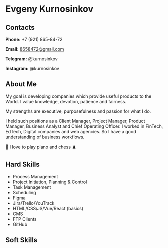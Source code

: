 # Evgeny Kurnosinkov

## Contacts

**Phone:** +7 (921) 865-84-72

**Email:** 8658472@gmail.com

**Telegram:** @kurnosinkov

**Instagram:** @kurnosinkov

## About Me

My goal is developing companies which provide useful products to the World. I value knowledge, devotion, patience and fairness.

My strengths are executive, purposefulness and passion for what I do.

I held such positions as a Client Manager, Project Manager, Product Manager, Business Analyst and Chief Operating Officer. I worked in FinTech, EdTech, Digital companies and web agencies. So I have a good understanding of business workflows.

:musical_note: I love to play piano and chess :chess_pawn:

## Hard Skills

- Process Management
- Project Initiation, Planning & Control
- Task Management
- Scheduling
- Figma
- Jira/Trello/YouTrack
- HTML/CSS/JS/Vue/React (basics)
- CMS
- FTP Clients
- GitHub

## Soft Skills